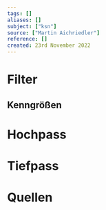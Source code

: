 ```yaml
---
tags: []
aliases: []
subject: ["ksn"]
source: ["Martin Aichriedler"]
reference: []
created: 23rd November 2022
---
```


# Filter
## Kenngrößen



# Hochpass

# Tiefpass

# Quellen